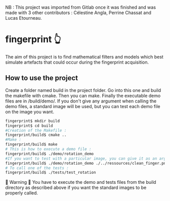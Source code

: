 
NB : This project was imported from Gitlab once it was finished and was made with 3 other contributors : Célestine Angla, Perrine Chassat and Lucas Etourneau.

# fingerprint 👆
The aim of this project is to find mathematical filters and models which best simulate artefacts that could occur during the fingerprint acquisition.
## How to use the project
Create a folder named build in the project folder. Go into this one and build the makefile with cmake. Then you can make. Finally the executable demo files are in /build/demo/. If you don't give any argument when calling the demo files, a standard image will be used, but you can test each demo file on the image you want.

```bash
fingerprint$ mkdir build
fingerprint$ cd build
#Creation of the Makefile :
fingerprint/build$ cmake ..
#Make :
fingerprint/build$ make
# This is how to execute a demo file :
fingerprint/build$ ./demo/rotation_demo
#If you want to test with a particular image, you can give it as an argument :
fingerprint/build$ ./demo/rotation_demo ./../ressources/clean_finger.png
# To call one of the tests :
fingerprint/build$ ./tests/test_rotation

```
:construction: Warning :construction:
You have to execute the demo and tests files from the build directory as described above if you want the standard images to be properly called.
